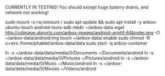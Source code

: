 CURRENTLY IN TESTING! You should except huge baterry drains, and network not working!

sudo mount -o rw,remount /
sudo apt update && sudo apt install -y anbox-ubuntu-touch android-tools-adb
mkdir ~/anbox-data
wget http://cdimage.ubports.com/anbox-images/android-armhf-64binder.img -O ~/anbox-data/android.img
touch ~/anbox-data/.enable
sudo chmod -R o+wrx /home/phablet/anbox-data/data
sudo start -q anbox-container



ln -s ~/anbox-data/data/media/0/Documents ~/Documents/android
ln -s ~/anbox-data/data/media/0/Pictures ~/Pictures/android
ln -s ~/anbox-data/data/media/0/Music ~/Music/android
ln -s ~/anbox-data/data/media/0/Movies ~/Videos/android
